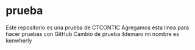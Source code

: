 # prueba
Este repositorio es una prueba de CTCONTIC
Agregamos esta linea para hacer pruebas con GitHub
Cambio de prueba ildemaro
mi nombre es kenwherly
